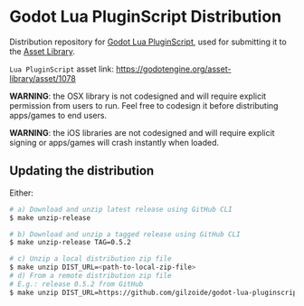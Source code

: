# Godot Lua PluginScript Distribution
Distribution repository for [Godot Lua PluginScript](https://github.com/gilzoide/godot-lua-pluginscript),
used for submitting it to the [Asset Library](https://godotengine.org/asset-library/asset).

`Lua PluginScript` asset link: https://godotengine.org/asset-library/asset/1078

**WARNING**: the OSX library is not codesigned and will require explicit
permission from users to run.
Feel free to codesign it before distributing apps/games to end users.

**WARNING**: the iOS libraries are not codesigned and will require explicit
signing or apps/games will crash instantly when loaded.


## Updating the distribution
Either:
```sh
# a) Download and unzip latest release using GitHub CLI
$ make unzip-release

# b) Download and unzip a tagged release using GitHub CLI
$ make unzip-release TAG=0.5.2

# c) Unzip a local distribution zip file
$ make unzip DIST_URL=<path-to-local-zip-file>
# d) From a remote distribution zip file
# E.g.: release 0.5.2 from GitHub
$ make unzip DIST_URL=https://github.com/gilzoide/godot-lua-pluginscript/releases/download/0.5.2/lua_pluginscript.zip
```
